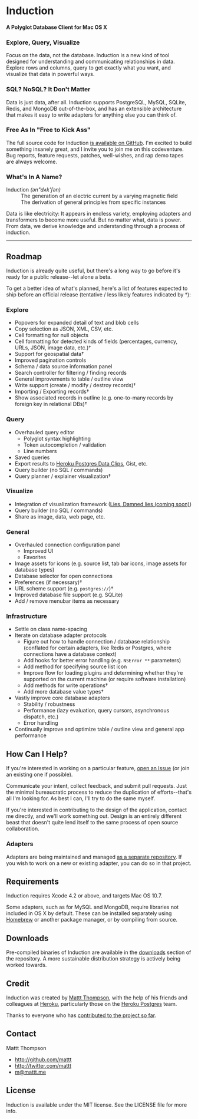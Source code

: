 # Induction
**A Polyglot Database Client for Mac OS X**

### Explore, Query, Visualize

Focus on the data, not the database. Induction is a new kind of tool designed for understanding and communicating relationships in data. Explore rows and columns, query to get exactly what you want, and visualize that data in powerful ways.

### SQL? NoSQL? It Don't Matter

Data is just data, after all. Induction supports PostgreSQL, MySQL, SQLite, Redis, and MongoDB  out-of-the-box, and has an extensible architecture that makes it easy to write adapters for anything else you can think of.

### Free As In "Free to Kick Ass"

The full source code for Induction [is available on GitHub](https://github.com/Induction/Induction). I'm excited to build something insanely great, and I invite you to join me on this codeventure. Bug reports, feature requests, patches, well-wishes, and rap demo tapes are always welcome.

### What's In A Name?

<dl>
  <dt>
    Induction <em class="pronunciation">(ən"dʌk'ʃən)</em>
  </dt>
  <dd>The generation of an electric current by a varying magnetic field</dd>
  <dd>The derivation of general principles from specific instances</dd>
</dl>

Data is like electricity: It appears in endless variety, employing adapters and transformers to become more useful. But no matter what, data is power. From data, we derive knowledge and understanding through a process of induction.

---

## Roadmap

Induction is already quite useful, but there's a long way to go before it's ready for a public release--let alone a beta.

To get a better idea of what's planned, here's a list of features expected to ship before an official release (tentative / less likely features indicated by †):

### Explore

- Popovers for expanded detail of text and blob cells
- Copy selection as JSON, XML, CSV, etc.
- Cell formatting for null objects
- Cell formatting for detected kinds of fields (percentages, currency, URLs, JSON, image data, etc.)†
- Support for geospatial data†
- Improved pagination controls
- Schema / data source information panel
- Search controller for filtering / finding records
- General improvements to table / outline view
- Write support (create / modify / destroy records)†
- Importing / Exporting records†
- Show associated records in outline (e.g. one-to-many records by foreign key in relational DBs)†

### Query

- Overhauled query editor
  - Polyglot syntax highlighting
  - Token autocompletion / validation
  - Line numbers
- Saved queries
- Export results to [Heroku Postgres Data Clips](https://postgres.heroku.com/blog/past/2012/1/31/simple_data_sharing_with_data_clips/), Gist, etc.
- Query builder (no SQL / commands)
- Query planner / explainer visualization†

### Visualize

- Integration of visualization framework ([Lies, Damned lies (coming soon)](https://github.com/Induction/LiesDamnedLies))
- Query builder (no SQL / commands)
- Share as image, data, web page, etc.

### General

- Overhauled connection configuration panel
  - Improved UI
  - Favorites
- Image assets for icons (e.g. source list, tab bar icons, image assets for database types)
- Database selector for open connections
- Preferences (if necessary)†
- URL scheme support (e.g. `postgres://`)†
- Improved database file support (e.g. SQLite)
- Add / remove menubar items as necessary

### Infrastructure

- Settle on class name-spacing
- Iterate on database adapter protocols
  - Figure out how to handle connection / database relationship (conflated for certain adapters, like Redis or Postgres, where connections have a database context)
  - Add hooks for better error handling (e.g. `NSError **` parameters)
  - Add method for specifying source list icon
  - Improve flow for loading plugins and determining whether they're supported on the current machine (or require software installation)
  - Add methods for write operations†
  - Add more database value types†
- Vastly improve core database adapters
  - Stability / robustness
  - Performance (lazy evaluation, query cursors, asynchronous dispatch, etc.)
  - Error handling
- Continually improve and optimize table / outline view and general app performance

## How Can I Help?

If you're interested in working on a particular feature, [open an Issue](https://github.com/Induction/Induction/issues) (or join an existing one if possible).

Communicate your intent, collect feedback, and submit pull requests. Just the minimal bureaucratic process to reduce the duplication of efforts--that's all I'm looking for. As best I can, I'll try to do the same myself.

If you're interested in contributing to the design of the application, contact me directly, and we'll work something out. Design is an entirely different beast that doesn't quite lend itself to the same process of open source collaboration.

### Adapters

Adapters are being maintained and managed [as a separate repository](https://github.com/Induction/Adapters). If you wish to work on a new or existing adapter, you can do so in that project.

## Requirements

Induction requires Xcode 4.2 or above, and targets Mac OS 10.7. 

Some adapters, such as for MySQL and MongoDB, require libraries not included in OS X by default. These can be installed separately using [Homebrew](http://mxcl.github.com/homebrew/) or another package manager, or by compiling from source.

## Downloads

Pre-compiled binaries of Induction are available in the [downloads](https://github.com/Induction/Induction/downloads) section of the repository. A more sustainable distribution strategy is actively being worked towards.

## Credit

Induction was created by [Mattt Thompson](http://twitter.com/mattt/), with the help of his friends and colleagues at [Heroku](http://www.heroku.com/), particularly those on the [Heroku Postgres](https://postgres.heroku.com/) team.

Thanks to everyone who has [contributed to the project so far](https://github.com/Induction/Induction/contributors).

## Contact

Mattt Thompson

- http://github.com/mattt
- http://twitter.com/mattt
- m@mattt.me

## License

Induction is available under the MIT license. See the LICENSE file for more info.
